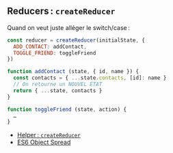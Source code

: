 ## Reducers : `createReducer`

Quand on veut juste alléger le switch/case :

```js
const reducer = createReducer(initialState, {
  ADD_CONTACT: addContact,
  TOGGLE_FRIEND: toggleFriend
})

function addContact (state, { id, name }) {
  const contacts = { ...state.contacts, [id]: name }
  // On retourne un NOUVEL ÉTAT
  return { ...state, contacts }
}

function toggleFriend (state, action) {
  …
}
```

* [Helper : ``createReducer``](#/helpers-createreducer)
* [ES6 Object Spread](https://developer.mozilla.org/en-US/docs/Web/JavaScript/Reference/Operators/Spread_operator)
